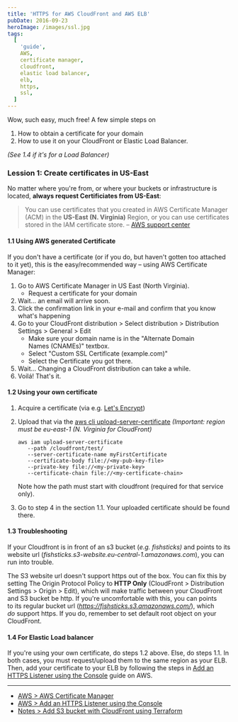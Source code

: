 ```yaml
---
title: 'HTTPS for AWS CloudFront and AWS ELB'
pubDate: 2016-09-23
heroImage: /images/ssl.jpg
tags:
  [
    'guide',
    AWS,
    certificate manager,
    cloudfront,
    elastic load balancer,
    elb,
    https,
    ssl,
  ]
---
```


Wow, such easy, much free! A few simple steps on

1. How to obtain a certificate for your domain
2. How to use it on your CloudFront or Elastic Load Balancer.

_(See 1.4 if it's for a Load Balancer)_

### Lession 1: Create certificates in US-East

No matter where you're from, or where your buckets or infrastructure is located, **always request Certificiates from US-East**:

> You can use certificates that you created in AWS Certificate Manager (ACM) in the **US-East (N. Virginia)** Region, or you can use certificates stored in the IAM certificate store.
> – [AWS support center](https://aws.amazon.com/premiumsupport/knowledge-center/custom-ssl-certificate-cloudfront/)

#### 1.1 Using AWS generated Certificate

If you don't have a certificate (or if you do, but haven't gotten too attached to it yet), this is the easy/recommended way – using AWS Certificate Manager:

1.  Go to AWS Certificate Manager in US East (North Virginia).
    - Request a certificate for your domain
2.  Wait... an email will arrive soon.
3.  Click the confirmation link in your e-mail and confirm that you know what's happening
4.  Go to your CloudFront distribution > Select distribution > Distribution Settings > General > Edit
    - Make sure your domain name is in the "Alternate Domain Names (CNAMEs)" textbox.
    - Select "Custom SSL Certificate (example.com)"
    - Select the Certificate you got there.
5.  Wait... Changing a CloudFront distribution can take a while.
6.  Voilá! That's it.

#### **1.2 Using your own certificate**

1.  Acquire a certificate (via e.g. [Let's Encrypt](https://letsencrypt.org/))
2.  Upload that via the [aws cli upload-server-certificate](http://docs.aws.amazon.com/cli/latest/reference/iam/upload-server-certificate.html) _(Important: region must be eu-east-1 (N. Virginia for CloudFront)_

    ```
    aws iam upload-server-certificate
       --path /cloudfront/test/
       --server-certificate-name myFirstCertificate
       --certificate-body file://<my-pub-key-file>
       --private-key file://<my-private-key>
       --certificate-chain file://<my-certificate-chain>
    ```

    Note how the path must start with cloudfront (required for that service only).

3.  Go to step 4 in the section 1.1. Your uploaded certificate should be found there.

#### 1.3 Troubleshooting

If your Cloudfront is in front of an s3 bucket (_e.g. fishsticks)_ and points to its website url (_fishsticks.s3-website.eu-central-1.amazonaws.com_), you can run into trouble.

The S3 website url doesn't support https out of the box. You can fix this by setting The Origin Protocol Policy to **HTTP Only** (CloudFront > Distribution Settings > Origin > Edit), which will make traffic between your CloudFront and S3 bucket be http. If you're uncomfortable with this, you can points to its regular bucket url (_https://fishsticks.s3.amazonaws.com/_), which *do* support https. If you do, remember to set default root object on your CloudFront.

#### 1.4 For Elastic Load balancer

If you're using your own certificate, do steps 1.2 above. Else, do steps 1.1. In both cases, you must request/upload them to the same region as your ELB. Then, add your certificate to your ELB by following the steps in [Add an HTTPS Listener using the Console](http://docs.aws.amazon.com/elasticloadbalancing/latest/classic/elb-add-or-delete-listeners.html#add-listener-console) guide on AWS.

---

- [AWS > AWS Certificate Manager](https://aws.amazon.com/certificate-manager/)
- [AWS > Add an HTTPS Listener using the Console](http://docs.aws.amazon.com/elasticloadbalancing/latest/classic/elb-add-or-delete-listeners.html#add-listener-console)
- [Notes > Add S3 bucket with CloudFront using Terraform](http://notes.webutvikling.org/s3-bucket-cloudfront-using-terraform/)
